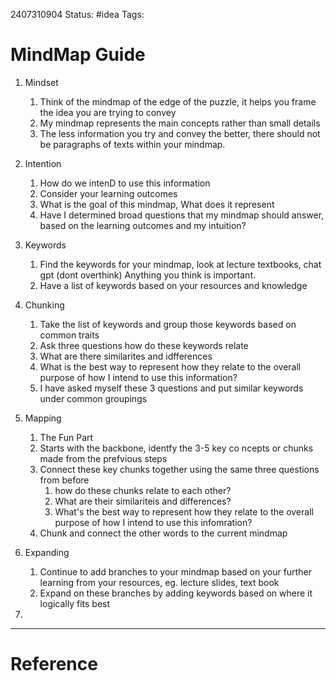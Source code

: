 2407310904
	Status: #idea 
		Tags: 

# MindMap Guide

 1. Mindset 
	 1. Think of the mindmap of the edge of the puzzle, it helps you frame the idea you are trying to convey
	 2. My mindmap represents the main concepts rather than small details
	 3. The less information you try and convey the better, there should not be paragraphs of texts within your mindmap.

2. Intention 
	1. How do we intenD to use this information
	2. Consider your learning outcomes
	3. What is the goal of this mindmap, What does it represent
	4. Have I determined broad questions that my mindmap should answer, based on the learning outcomes and my intuition?
3. Keywords
	1. Find the keywords for your mindmap, look at lecture textbooks, chat gpt (dont overthink) Anything you think is important.
	2. Have a list of keywords based on your resources and knowledge
4. Chunking
	1. Take the list of keywords and group those keywords based on common traits
	2. Ask three questions how do these keywords relate
	3. What are there similarites and idfferences
	4. What is the best way to represent how they relate to the overall purpose of how I intend to use this information?
	5. I have asked myself these 3 questions and put similar keywords under common groupings
5. Mapping
	1. The Fun Part
	2. Starts with the backbone, identfy the 3-5 key co ncepts or chunks made from the prefvious steps
	3. Connect these key chunks together using the same three questions from before
		1. how do these chunks relate to each other?
		2. What are their similariteis and differences?
		3. What's the best way to represent how they relate to the overall purpose of how I intend to use this infomration?
	4. Chunk and connect the other words to the current mindmap
6. Expanding
	1. Continue to add branches to your mindmap based on your further learning from your resources, eg. lecture slides, text book
	2. Expand on these branches by adding keywords based on where it logically fits best
7. 

---
# Reference

